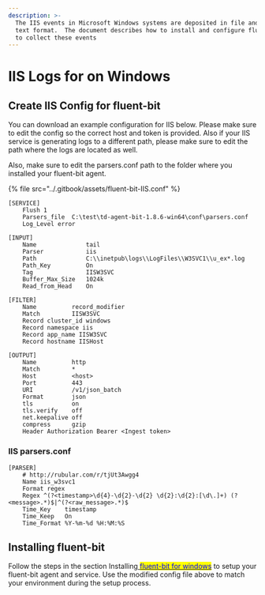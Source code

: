 ```yaml
---
description: >-
  The IIS events in Microsoft Windows systems are deposited in file and ASCII
  text format.  The document describes how to install and configure fluent-bit
  to collect these events
---
```


# IIS Logs for on Windows

## Create IIS Config for fluent-bit

You can download an example configuration for IIS below. Please make sure to edit the config so the correct host and token is provided. Also if your IIS service is generating logs to a different path, please make sure to edit the path where the logs are located as well.

Also, make sure to edit the parsers.conf path to the folder where you installed your fluent-bit agent.

{% file src="../.gitbook/assets/fluent-bit-IIS.conf" %}

```
[SERVICE]
    Flush 1
    Parsers_file  C:\test\td-agent-bit-1.8.6-win64\conf\parsers.conf
    Log_Level error

[INPUT]
    Name              tail
    Parser            iis
    Path              C:\\inetpub\logs\\LogFiles\\W3SVC1\\u_ex*.log
    Path_Key          On
    Tag               IISW3SVC
    Buffer_Max_Size   1024k
    Read_from_Head    On

[FILTER]
    Name          record_modifier
    Match         IISW3SVC
    Record cluster_id windows
    Record namespace iis
    Record app_name IISW3SVC
    Record hostname IISHost

[OUTPUT]
    Name          http
    Match         *
    Host          <host>
    Port          443
    URI           /v1/json_batch
    Format        json
    tls           on
    tls.verify    off
    net.keepalive off
    compress      gzip
    Header Authorization Bearer <Ingest token>
```

### IIS parsers.conf

```
[PARSER]
    # http://rubular.com/r/tjUt3Awgg4
    Name iis_w3svc1
    Format regex
    Regex ^(?<timestamp>\d{4}-\d{2}-\d{2} \d{2}:\d{2}:[\d\.]+) (?<message>.*)$|^(?<raw_message>.*)$
    Time_Key    timestamp
    Time_Keep   On
    Time_Format %Y-%m-%d %H:%M:%S
```

## Installing fluent-bit

Follow the steps in the section Installing[ <mark style="color:blue;">fluent-bit for windows</mark>](https://docs.logiq.ai/integrations/fluent-bit#fluent-bit-for-windows) to setup your fluent-bit agent and service. Use the modified config file above to match your environment during the setup process.
